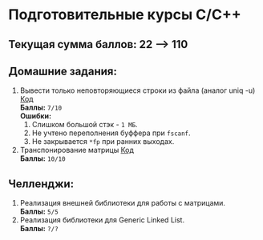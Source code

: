 # Подготовительные курсы C/C++
## Текущая сумма баллов: 22 --> 110 

## Домашние задания:
 1. Вывести только неповторяющиеся строки из файла (аналог uniq -u) [Код](https://github.com/JokeTrue/TechnoparkPrepC/blob/master/C/DZ%231)  
 **Баллы:** `7/10`  
 **Ошибки:**  
    1. Слишком большой стэк - `1 МБ`.  
    2. Не учтено переполнения буффера при `fscanf`.  
    3. Не закрывается `*fp` при ранних выходах. 
 2. Транспонирование матрицы [Код](https://github.com/JokeTrue/TechnoparkPrepC/tree/master/C/DZ%232)  
 **Баллы:** `10/10` 
 
## Челленджи:
 1. Реализация внешней библиотеки для работы с матрицами.  
 **Баллы:** `5/5`  
 2. Реализация библиотеки для Generic Linked List.  
 **Баллы:** `?/?`  
 
